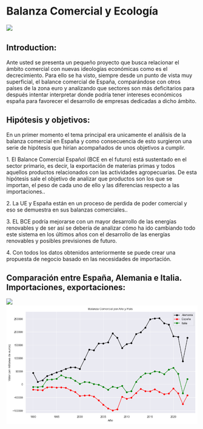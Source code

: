 	
<h1>Balanza Comercial y Ecología</h1>




![](https://github.com/Vicgutgam/First-Project.-Balanza-Comercial/blob/main/Im%C3%A1genes/read_imagen.jpg)


<h2>Introduction:</h2>

Ante usted se presenta un pequeño proyecto que busca relacionar el ámbito comercial con nuevas ideologías económicas como es el decrecimiento. Para ello se ha visto, siempre desde un punto de vista muy superficial, el balance comercial de España, comparándose con otros países de la zona euro y analizando que sectores son más deficitarios para después intentar interpretar donde podría tener intereses económicos españa para favorecer el desarrollo de empresas dedicadas a dicho ámbito.

<h2>Hipótesis y objetivos:</h2>
<p>En un primer momento el tema principal era unicamente el análisis de la balanza comercial en España y como consecuencia de esto surgieron una serie de hipótesis que hirían acompañados de unos objetivos a cumplir.</p>
<p>1.	El Balance Comercial Español (BCE en el futuro) está sustentado en el sector primario, es decir, la exportación de materias primas y todos aquellos productos relacionados con las actividades agropecuarias. De esta hipótesis sale el objetivo de analizar que productos son los que se importan, el peso de cada uno de ello y las diferencias respecto a las importaciones..</p>
<p>2.	La UE y España están en un proceso de perdida de poder comercial y eso se demuestra en sus balanzas comerciales..</p>
<p>3.	EL BCE podría mejorarse con un mayor desarrollo de las energías renovables y de ser así se debería de analizar cómo ha ido cambiando todo este sistema en los últimos años con el desarrollo de las energías renovables y posibles previsiones de futuro.</p>
<p>4.	Con todos los datos obtenidos anteriormente se puede crear una propuesta de negocio basado en las necesidades de importación.</p>


<h2>Comparación entre España, Alemania e Italia. Importaciones, exportaciones:</h2>

![](https://github.com/Vicgutgam/First-Project.-Balanza-Comercial/blob/main/Im%C3%A1genes/Impor%2C%20expor%20ES-ALE-IT.png)
![](https://github.com/Vicgutgam/First-Project.-Balanza-Comercial/blob/main/Im%C3%A1genes/Balanza.png)

